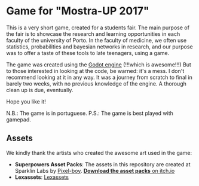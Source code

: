 # Game for "Mostra-UP 2017"

This is a very short game, created for a students fair. The main purpose of the fair is to showcase the research and learning opportunities in each faculty of the university of Porto. In the faculty of medicine, we often use statistics, probabilities and bayesian networks in research, and our purpose was to offer a taste of these tools to late teenagers, using a game.

The game was created using the [Godot engine](http://godotengine.org) (!!!which is awesome!!!) But to those interested in looking at the code, be warned: it's a mess. I don't recommend looking at it in any way. It was a journey from scratch to final in barely two weeks, with no previous knowledge of the engine. A thorough clean up is due, eventually.

Hope you like it!

N.B.: The game is in portuguese.
P.S.: The game is best played with gamepad.

## Assets
We kindly thank the artists who created the awesome art used in the game:

  * **Superpowers Asset Packs**: The assets in this repository are created at Sparklin Labs by [Pixel-boy](https://twitter.com/2pblog1). [**Download the asset packs** on itch.io](http://sparklinlabs.itch.io/superpowers)
  * **Lexassets**: [Lexassets](https://www.gamedevmarket.net/member/Lexassets/)
